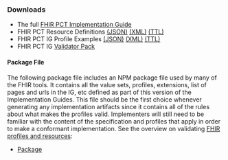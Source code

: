 ### Downloads
* The full [FHIR PCT Implementation Guide](full-ig.zip)
* FHIR PCT Resource Definitions [(JSON)](definitions.json.zip) [(XML)](definitions.xml.zip) [(TTL)](definitions.ttl.zip)
* FHIR PCT IG Profile Examples [(JSON)](examples.json.zip) [(XML)](examples.xml.zip) [(TTL)](examples.ttl.zip)
* FHIR PCT IG [Validator Pack](validator-hl7.fhir.us.davinci-pct.pack)

#### Package File
The following package file includes an NPM package file used by many of the FHIR tools. It contains all the value sets, profiles, extensions, list of pages and urls in the IG, etc defined as part of this version of the Implementation Guides. This file should be the first choice whenever generating any implementation artifacts since it contains all of the rules about what makes the profiles valid. Implementers will still need to be familiar with the content of the specification and profiles that apply in order to make a conformant implementation. See the overview on validating <a href="http://hl7.org/fhir/R4/validation.html">FHIR profiles and resources</a>:

* [Package](package.tgz)